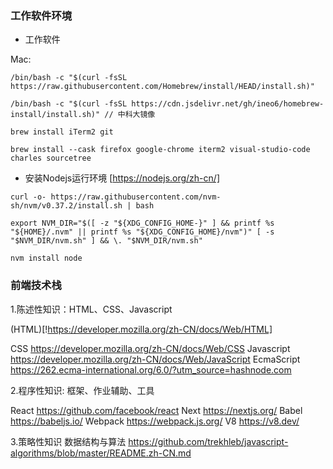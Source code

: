 ### 工作软件环境

- 工作软件

Mac:

```
/bin/bash -c "$(curl -fsSL https://raw.githubusercontent.com/Homebrew/install/HEAD/install.sh)"

/bin/bash -c "$(curl -fsSL https://cdn.jsdelivr.net/gh/ineo6/homebrew-install/install.sh)" // 中科大镜像

brew install iTerm2 git

brew install --cask firefox google-chrome iterm2 visual-studio-code charles sourcetree

```
- 安装Nodejs运行环境 [https://nodejs.org/zh-cn/]

```
curl -o- https://raw.githubusercontent.com/nvm-sh/nvm/v0.37.2/install.sh | bash

export NVM_DIR="$([ -z "${XDG_CONFIG_HOME-}" ] && printf %s "${HOME}/.nvm" || printf %s "${XDG_CONFIG_HOME}/nvm")" [ -s "$NVM_DIR/nvm.sh" ] && \. "$NVM_DIR/nvm.sh"

nvm install node
```

### 前端技术栈

1.陈述性知识：HTML、CSS、Javascript

(HTML)[!https://developer.mozilla.org/zh-CN/docs/Web/HTML]

CSS https://developer.mozilla.org/zh-CN/docs/Web/CSS
Javascript https://developer.mozilla.org/zh-CN/docs/Web/JavaScript
EcmaScript https://262.ecma-international.org/6.0/?utm_source=hashnode.com





2.程序性知识: 框架、作业辅助、工具

React https://github.com/facebook/react
Next https://nextjs.org/
Babel https://babeljs.io/
Webpack https://webpack.js.org/
V8 https://v8.dev/




3.策略性知识
数据结构与算法 https://github.com/trekhleb/javascript-algorithms/blob/master/README.zh-CN.md



